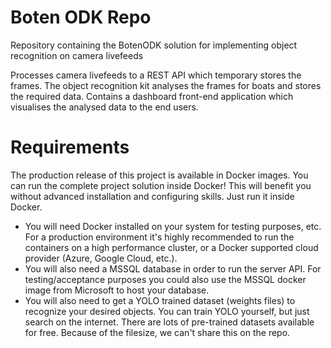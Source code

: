 # Boten ODK Repo
Repository containing the BotenODK solution for implementing object recognition on camera livefeeds

Processes camera livefeeds to a REST API which temporary stores the frames. The object recognition kit analyses the frames for boats and stores the required data.
Contains a dashboard front-end application which visualises the analysed data to the end users.

# Requirements
The production release of this project is available in Docker images. You can run the complete project solution inside Docker!
This will benefit you without advanced installation and configuring skills. Just run it inside Docker. 

- You will need Docker installed on your system for testing purposes, etc. For a production environment it's highly recommended to run the containers on a high performance cluster, or a Docker supported cloud provider (Azure, Google Cloud, etc.).
- You will also need a MSSQL database in order to run the server API. For testing/acceptance purposes you could also use the MSSQL docker image from Microsoft to host your database. 
- You will also need to get a YOLO trained dataset (weights files) to recognize your desired objects. You can train YOLO yourself, but just search on the internet. There are lots of pre-trained datasets available for free. Because of the filesize, we can't share this on the repo.